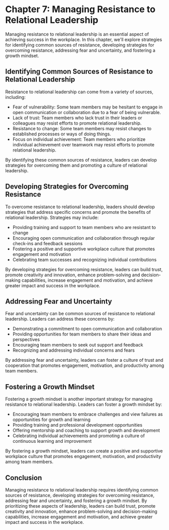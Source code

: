 Chapter 7: Managing Resistance to Relational Leadership
=======================================================

Managing resistance to relational leadership is an essential aspect of achieving success in the workplace. In this chapter, we'll explore strategies for identifying common sources of resistance, developing strategies for overcoming resistance, addressing fear and uncertainty, and fostering a growth mindset.

Identifying Common Sources of Resistance to Relational Leadership
-----------------------------------------------------------------

Resistance to relational leadership can come from a variety of sources, including:

* Fear of vulnerability: Some team members may be hesitant to engage in open communication or collaboration due to a fear of being vulnerable.
* Lack of trust: Team members who lack trust in their leaders or colleagues may resist efforts to promote relational leadership.
* Resistance to change: Some team members may resist changes to established processes or ways of doing things.
* Focus on individual achievement: Team members who prioritize individual achievement over teamwork may resist efforts to promote relational leadership.

By identifying these common sources of resistance, leaders can develop strategies for overcoming them and promoting a culture of relational leadership.

Developing Strategies for Overcoming Resistance
-----------------------------------------------

To overcome resistance to relational leadership, leaders should develop strategies that address specific concerns and promote the benefits of relational leadership. Strategies may include:

* Providing training and support to team members who are resistant to change
* Encouraging open communication and collaboration through regular check-ins and feedback sessions
* Fostering a positive and supportive workplace culture that promotes engagement and motivation
* Celebrating team successes and recognizing individual contributions

By developing strategies for overcoming resistance, leaders can build trust, promote creativity and innovation, enhance problem-solving and decision-making capabilities, increase engagement and motivation, and achieve greater impact and success in the workplace.

Addressing Fear and Uncertainty
-------------------------------

Fear and uncertainty can be common sources of resistance to relational leadership. Leaders can address these concerns by:

* Demonstrating a commitment to open communication and collaboration
* Providing opportunities for team members to share their ideas and perspectives
* Encouraging team members to seek out support and feedback
* Recognizing and addressing individual concerns and fears

By addressing fear and uncertainty, leaders can foster a culture of trust and cooperation that promotes engagement, motivation, and productivity among team members.

Fostering a Growth Mindset
--------------------------

Fostering a growth mindset is another important strategy for managing resistance to relational leadership. Leaders can foster a growth mindset by:

* Encouraging team members to embrace challenges and view failures as opportunities for growth and learning
* Providing training and professional development opportunities
* Offering mentorship and coaching to support growth and development
* Celebrating individual achievements and promoting a culture of continuous learning and improvement

By fostering a growth mindset, leaders can create a positive and supportive workplace culture that promotes engagement, motivation, and productivity among team members.

Conclusion
----------

Managing resistance to relational leadership requires identifying common sources of resistance, developing strategies for overcoming resistance, addressing fear and uncertainty, and fostering a growth mindset. By prioritizing these aspects of leadership, leaders can build trust, promote creativity and innovation, enhance problem-solving and decision-making capabilities, increase engagement and motivation, and achieve greater impact and success in the workplace.
